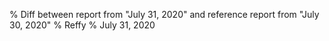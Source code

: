 % Diff between report from "July 31, 2020" and reference report from "July 30, 2020"
% Reffy
% July 31, 2020

